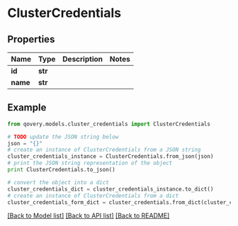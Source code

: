 # ClusterCredentials


## Properties

Name | Type | Description | Notes
------------ | ------------- | ------------- | -------------
**id** | **str** |  | 
**name** | **str** |  | 

## Example

```python
from qovery.models.cluster_credentials import ClusterCredentials

# TODO update the JSON string below
json = "{}"
# create an instance of ClusterCredentials from a JSON string
cluster_credentials_instance = ClusterCredentials.from_json(json)
# print the JSON string representation of the object
print ClusterCredentials.to_json()

# convert the object into a dict
cluster_credentials_dict = cluster_credentials_instance.to_dict()
# create an instance of ClusterCredentials from a dict
cluster_credentials_form_dict = cluster_credentials.from_dict(cluster_credentials_dict)
```
[[Back to Model list]](../README.md#documentation-for-models) [[Back to API list]](../README.md#documentation-for-api-endpoints) [[Back to README]](../README.md)


